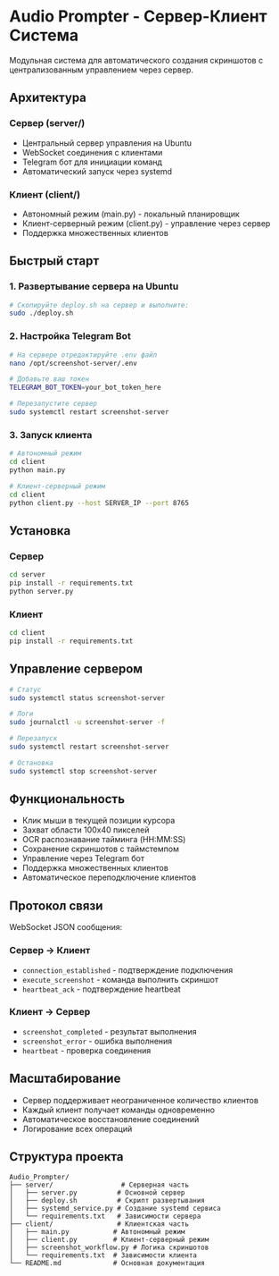 # Audio Prompter - Сервер-Клиент Система

Модульная система для автоматического создания скриншотов с централизованным управлением через сервер.

## Архитектура

### Сервер (server/)

- Центральный сервер управления на Ubuntu
- WebSocket соединения с клиентами
- Telegram бот для инициации команд
- Автоматический запуск через systemd

### Клиент (client/)

- Автономный режим (main.py) - локальный планировщик
- Клиент-серверный режим (client.py) - управление через сервер
- Поддержка множественных клиентов

## Быстрый старт

### 1. Развертывание сервера на Ubuntu

```bash
# Скопируйте deploy.sh на сервер и выполните:
sudo ./deploy.sh
```

### 2. Настройка Telegram Bot

```bash
# На сервере отредактируйте .env файл
nano /opt/screenshot-server/.env

# Добавьте ваш токен
TELEGRAM_BOT_TOKEN=your_bot_token_here

# Перезапустите сервер
sudo systemctl restart screenshot-server
```

### 3. Запуск клиента

```bash
# Автономный режим
cd client
python main.py

# Клиент-серверный режим
cd client
python client.py --host SERVER_IP --port 8765
```

## Установка

### Сервер

```bash
cd server
pip install -r requirements.txt
python server.py
```

### Клиент

```bash
cd client
pip install -r requirements.txt
```

## Управление сервером

```bash
# Статус
sudo systemctl status screenshot-server

# Логи
sudo journalctl -u screenshot-server -f

# Перезапуск
sudo systemctl restart screenshot-server

# Остановка
sudo systemctl stop screenshot-server
```

## Функциональность

- Клик мыши в текущей позиции курсора
- Захват области 100x40 пикселей
- OCR распознавание тайминга (HH:MM:SS)
- Сохранение скриншотов с таймстемпом
- Управление через Telegram бот
- Поддержка множественных клиентов
- Автоматическое переподключение клиентов

## Протокол связи

WebSocket JSON сообщения:

### Сервер → Клиент

- `connection_established` - подтверждение подключения
- `execute_screenshot` - команда выполнить скриншот
- `heartbeat_ack` - подтверждение heartbeat

### Клиент → Сервер

- `screenshot_completed` - результат выполнения
- `screenshot_error` - ошибка выполнения
- `heartbeat` - проверка соединения

## Масштабирование

- Сервер поддерживает неограниченное количество клиентов
- Каждый клиент получает команды одновременно
- Автоматическое восстановление соединений
- Логирование всех операций

## Структура проекта

```
Audio_Prompter/
├── server/                 # Серверная часть
│   ├── server.py          # Основной сервер
│   ├── deploy.sh          # Скрипт развертывания
│   ├── systemd_service.py # Создание systemd сервиса
│   └── requirements.txt   # Зависимости сервера
├── client/                # Клиентская часть
│   ├── main.py           # Автономный режим
│   ├── client.py         # Клиент-серверный режим
│   ├── screenshot_workflow.py # Логика скриншотов
│   └── requirements.txt  # Зависимости клиента
└── README.md             # Основная документация
```
